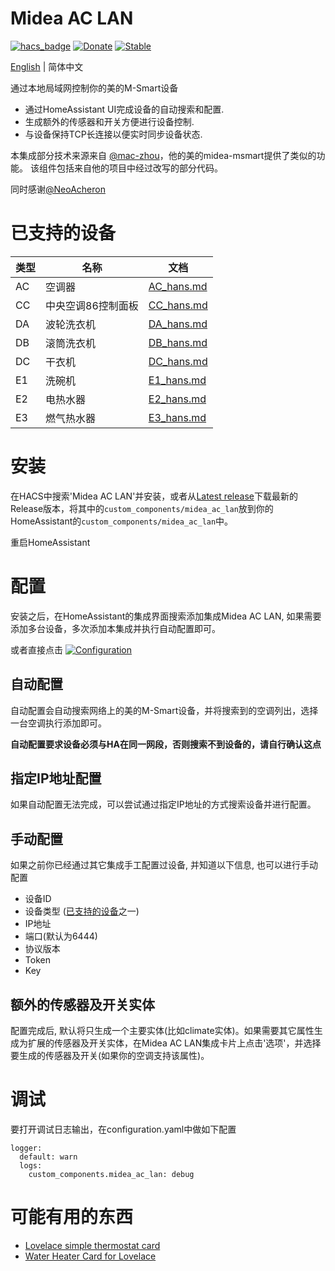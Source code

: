 # Midea AC LAN
[![hacs_badge](https://img.shields.io/badge/HACS-Default-blue.svg)](https://github.com/hacs/integration)
[![Donate](https://img.shields.io/badge/donate-BuyMeCoffee-blue.svg)](https://www.buymeacoffee.com/georgezhao2010)
[![Stable](https://img.shields.io/github/v/release/georgezhao2010/midea_ac_lan)](https://github.com/georgezhao2010/midea_ac_lan/releases/latest)

[English](https://github.com/georgezhao2010/midea_ac_lan/blob/master/README.md) | 简体中文

通过本地局域网控制你的美的M-Smart设备

- 通过HomeAssistant UI完成设备的自动搜索和配置.
- 生成额外的传感器和开关方便进行设备控制.
- 与设备保持TCP长连接以便实时同步设备状态.

本集成部分技术来源来自 [@mac-zhou](https://github.com/mac-zhou/midea-msmart)，他的美的midea-msmart提供了类似的功能。 该组件包括来自他的项目中经过改写的部分代码。

同时感谢[@NeoAcheron](https://github.com/NeoAcheron/midea-ac-py)

# 已支持的设备

 类型 | 名称 |文档
 --- | --- | ---
 AC | 空调器 | [AC_hans.md](https://github.com/georgezhao2010/midea_ac_lan/blob/master/doc/AC_hans.md)
 CC | 中央空调86控制面板 | [CC_hans.md](https://github.com/georgezhao2010/midea_ac_lan/blob/master/doc/CC_hans.md)
 DA | 波轮洗衣机 | [DA_hans.md](https://github.com/georgezhao2010/midea_ac_lan/blob/master/doc/DA_hans.md)
 DB | 滚筒洗衣机 | [DB_hans.md](https://github.com/georgezhao2010/midea_ac_lan/blob/master/doc/DB_hans.md)
 DC | 干衣机 | [DC_hans.md](https://github.com/georgezhao2010/midea_ac_lan/blob/master/doc/DC_hans.md)
 E1 | 洗碗机 | [E1_hans.md](https://github.com/georgezhao2010/midea_ac_lan/blob/master/doc/E1_hans.md)
 E2 | 电热水器 | [E2_hans.md](https://github.com/georgezhao2010/midea_ac_lan/blob/master/doc/E2_hans.md)
 E3 | 燃气热水器 | [E3_hans.md](https://github.com/georgezhao2010/midea_ac_lan/blob/master/doc/E3_hans.md)

# 安装
在HACS中搜索'Midea AC LAN'并安装，或者从[Latest release](https://github.com/georgezhao2010/midea_ac_lan/releases/latest)下载最新的Release版本，将其中的`custom_components/midea_ac_lan`放到你的HomeAssistant的`custom_components/midea_ac_lan`中。

重启HomeAssistant

# 配置
安装之后，在HomeAssistant的集成界面搜索添加集成Midea AC LAN, 如果需要添加多台设备，多次添加本集成并执行自动配置即可。

或者直接点击 [![Configuration](https://my.home-assistant.io/badges/config_flow_start.svg)](https://my.home-assistant.io/redirect/config_flow_start?domain=midea_ac_lan)

## 自动配置
自动配置会自动搜索网络上的美的M-Smart设备，并将搜索到的空调列出，选择一台空调执行添加即可。

**自动配置要求设备必须与HA在同一网段，否则搜索不到设备的，请自行确认这点**

## 指定IP地址配置
如果自动配置无法完成，可以尝试通过指定IP地址的方式搜索设备并进行配置。

## 手动配置
如果之前你已经通过其它集成手工配置过设备, 并知道以下信息, 也可以进行手动配置
- 设备ID
- 设备类型 ([已支持的设备](https://github.com/georgezhao2010/midea_ac_lan/blob/master/README_hans.md#%E5%B7%B2%E6%94%AF%E6%8C%81%E7%9A%84%E8%AE%BE%E5%A4%87)之一)
- IP地址
- 端口(默认为6444)
- 协议版本
- Token
- Key


## 额外的传感器及开关实体

配置完成后, 默认将只生成一个主要实体(比如climate实体)。如果需要其它属性生成为扩展的传感器及开关实体，在Midea AC LAN集成卡片上点击'选项'，并选择要生成的传感器及开关(如果你的空调支持该属性)。


# 调试
要打开调试日志输出，在configuration.yaml中做如下配置
```
logger:
  default: warn
  logs:
    custom_components.midea_ac_lan: debug
```

# 可能有用的东西
- [Lovelace simple thermostat card](https://github.com/nervetattoo/simple-thermostat)
- [Water Heater Card for Lovelace](https://github.com/rsnodgrass/water-heater-card)
